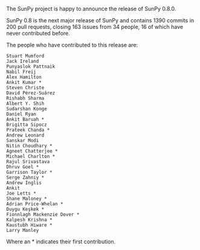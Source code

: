 The SunPy project is happy to announce the release of SunPy 0.8.0.

SunPy 0.8 is the next major release of SunPy and contains 1390 commits in 200
pull requests, closing 163 issues from 34 people, 16 of which have never
contributed before. 

The people who have contributed to this release are:

    Stuart Mumford
    Jack Ireland
    Punyaslok Pattnaik
    Nabil Freij
    Alex Hamilton
    Ankit Kumar *
    Steven Christe
    David Pérez-Suárez
    Rishabh Sharma
    Albert Y. Shih
    Sudarshan Konge
    Daniel Ryan
    Ankit Baruah *
    Brigitta Sipocz
    Prateek Chanda *
    Andrew Leonard
    Sanskar Modi
    Nitin Choudhary *
    Agneet Chatterjee *
    Michael Charlton *
    Rajul Srivastava
    Dhruv Goel *
    Garrison Taylor *
    Serge Zahniy *
    Andrew Inglis
    Ankit
    Joe Letts *
    Shane Maloney *
    Adrian Price-Whelan *
    Duygu Keşkek *
    Fionnlagh Mackenzie Dover *
    Kalpesh Krishna *
    Kaustubh Hiware *
    Larry Manley

     
Where an * indicates their first contribution.
